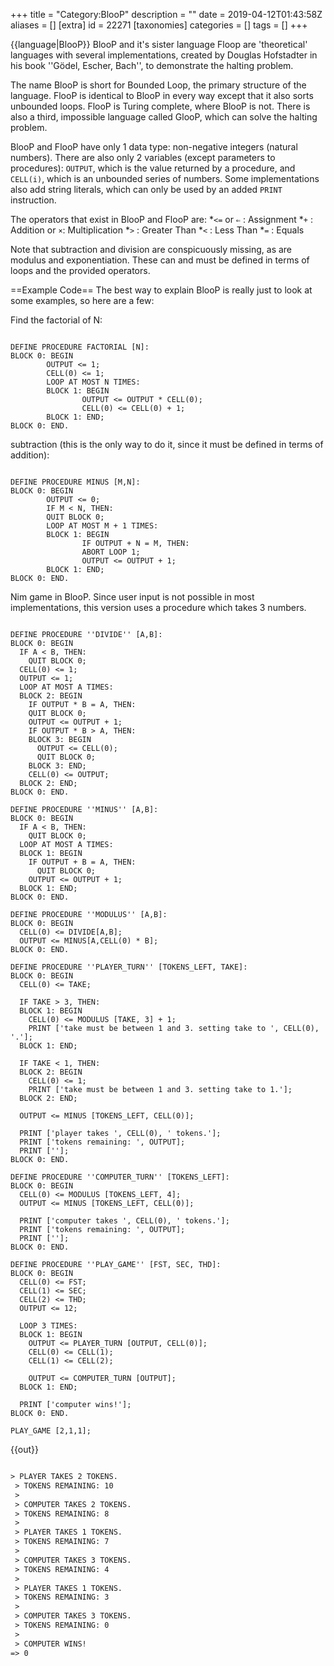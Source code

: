 +++
title = "Category:BlooP"
description = ""
date = 2019-04-12T01:43:58Z
aliases = []
[extra]
id = 22271
[taxonomies]
categories = []
tags = []
+++

{{language|BlooP}}
BlooP and it's sister language Floop are 'theoretical' languages with several implementations, created by Douglas Hofstadter in his book   ''Gödel, Escher, Bach'', to demonstrate the halting problem.

The name BlooP is short for Bounded Loop, the primary structure of the language. FlooP is identical to BlooP in every way except that it also sorts unbounded loops. FlooP is Turing complete, where BlooP is not. There is also a third, impossible language called GlooP, which can solve the halting problem.

BlooP and FlooP have only 1 data type: non-negative integers (natural numbers). There are also only 2 variables (except parameters to procedures): <code>OUTPUT</code>, which is the value returned by a procedure, and <code>CELL(i)</code>, which is an unbounded series of numbers. Some implementations also add string literals, which can only be used by an added <code>PRINT</code> instruction.

The operators that exist in BlooP and FlooP are:
*<code><=</code> or <code>⇐</code> : Assignment
*<code>+</code> : Addition
*<code>*</code> or <code>×</code>: Multiplication
*<code>></code> : Greater Than
*<code><</code> : Less Than
*<code>=</code> : Equals

Note that subtraction and division are conspicuously missing, as are modulus and exponentiation. These can and must be defined in terms of loops and the provided operators.

==Example Code==
The best way to explain BlooP is really just to look at some examples, so here are a few:
 
 
Find the factorial of N:

```BlooP

DEFINE PROCEDURE FACTORIAL [N]:
BLOCK 0: BEGIN
        OUTPUT <= 1;
        CELL(0) <= 1;
        LOOP AT MOST N TIMES:
        BLOCK 1: BEGIN
                OUTPUT <= OUTPUT * CELL(0);
                CELL(0) <= CELL(0) + 1;
        BLOCK 1: END;
BLOCK 0: END.

```

 
 
subtraction (this is the only way to do it, since it must be defined in terms of addition):

```BlooP

DEFINE PROCEDURE MINUS [M,N]:
BLOCK 0: BEGIN
        OUTPUT <= 0;
        IF M < N, THEN:
        QUIT BLOCK 0;
        LOOP AT MOST M + 1 TIMES:
        BLOCK 1: BEGIN
                IF OUTPUT + N = M, THEN:
                ABORT LOOP 1;
                OUTPUT <= OUTPUT + 1;
        BLOCK 1: END;
BLOCK 0: END.

```

 
 
Nim game in BlooP.
Since user input is not possible in most implementations, this version uses a procedure which takes 3 numbers.

```BlooP

DEFINE PROCEDURE ''DIVIDE'' [A,B]:
BLOCK 0: BEGIN
  IF A < B, THEN:
    QUIT BLOCK 0;
  CELL(0) <= 1;
  OUTPUT <= 1;
  LOOP AT MOST A TIMES:
  BLOCK 2: BEGIN
    IF OUTPUT * B = A, THEN:
    QUIT BLOCK 0;
    OUTPUT <= OUTPUT + 1;
    IF OUTPUT * B > A, THEN:
    BLOCK 3: BEGIN
      OUTPUT <= CELL(0);
      QUIT BLOCK 0;
    BLOCK 3: END;
    CELL(0) <= OUTPUT;
  BLOCK 2: END;
BLOCK 0: END.

DEFINE PROCEDURE ''MINUS'' [A,B]:
BLOCK 0: BEGIN
  IF A < B, THEN:
    QUIT BLOCK 0;
  LOOP AT MOST A TIMES:
  BLOCK 1: BEGIN
    IF OUTPUT + B = A, THEN:
      QUIT BLOCK 0;
    OUTPUT <= OUTPUT + 1;
  BLOCK 1: END;
BLOCK 0: END.

DEFINE PROCEDURE ''MODULUS'' [A,B]:
BLOCK 0: BEGIN
  CELL(0) <= DIVIDE[A,B];
  OUTPUT <= MINUS[A,CELL(0) * B];
BLOCK 0: END.

DEFINE PROCEDURE ''PLAYER_TURN'' [TOKENS_LEFT, TAKE]:
BLOCK 0: BEGIN
  CELL(0) <= TAKE;

  IF TAKE > 3, THEN:
  BLOCK 1: BEGIN
    CELL(0) <= MODULUS [TAKE, 3] + 1;
    PRINT ['take must be between 1 and 3. setting take to ', CELL(0), '.'];
  BLOCK 1: END;

  IF TAKE < 1, THEN:
  BLOCK 2: BEGIN
    CELL(0) <= 1;
    PRINT ['take must be between 1 and 3. setting take to 1.'];
  BLOCK 2: END;

  OUTPUT <= MINUS [TOKENS_LEFT, CELL(0)];

  PRINT ['player takes ', CELL(0), ' tokens.'];
  PRINT ['tokens remaining: ', OUTPUT];
  PRINT [''];
BLOCK 0: END.

DEFINE PROCEDURE ''COMPUTER_TURN'' [TOKENS_LEFT]:
BLOCK 0: BEGIN
  CELL(0) <= MODULUS [TOKENS_LEFT, 4];
  OUTPUT <= MINUS [TOKENS_LEFT, CELL(0)];

  PRINT ['computer takes ', CELL(0), ' tokens.'];
  PRINT ['tokens remaining: ', OUTPUT];
  PRINT [''];
BLOCK 0: END.

DEFINE PROCEDURE ''PLAY_GAME'' [FST, SEC, THD]:
BLOCK 0: BEGIN
  CELL(0) <= FST;
  CELL(1) <= SEC;
  CELL(2) <= THD;
  OUTPUT <= 12;

  LOOP 3 TIMES:
  BLOCK 1: BEGIN
    OUTPUT <= PLAYER_TURN [OUTPUT, CELL(0)];
    CELL(0) <= CELL(1);
    CELL(1) <= CELL(2);

    OUTPUT <= COMPUTER_TURN [OUTPUT];
  BLOCK 1: END;

  PRINT ['computer wins!'];
BLOCK 0: END.

PLAY_GAME [2,1,1];

```


{{out}}

```txt

> PLAYER TAKES 2 TOKENS.
 > TOKENS REMAINING: 10
 > 
 > COMPUTER TAKES 2 TOKENS.
 > TOKENS REMAINING: 8
 > 
 > PLAYER TAKES 1 TOKENS.
 > TOKENS REMAINING: 7
 > 
 > COMPUTER TAKES 3 TOKENS.
 > TOKENS REMAINING: 4
 > 
 > PLAYER TAKES 1 TOKENS.
 > TOKENS REMAINING: 3
 > 
 > COMPUTER TAKES 3 TOKENS.
 > TOKENS REMAINING: 0
 > 
 > COMPUTER WINS!
=> 0

```

